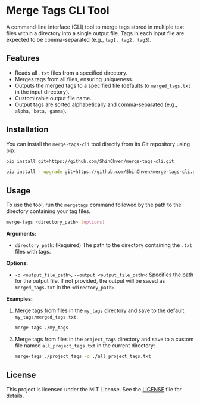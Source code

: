 # Merge Tags CLI Tool

A command-line interface (CLI) tool to merge tags stored in multiple text files within a directory into a single output file. Tags in each input file are expected to be comma-separated (e.g., `tag1, tag2, tag3`).

## Features

- Reads all `.txt` files from a specified directory.
- Merges tags from all files, ensuring uniqueness.
- Outputs the merged tags to a specified file (defaults to `merged_tags.txt` in the input directory).
- Customizable output file name.
- Output tags are sorted alphabetically and comma-separated (e.g., `alpha, beta, gamma`).

## Installation

You can install the `merge-tags-cli` tool directly from its Git repository using pip:

```bash
pip install git+https://github.com/ShinChven/merge-tags-cli.git
```

```bash
pip install --upgrade git+https://github.com/ShinChven/merge-tags-cli.git
```

## Usage

To use the tool, run the `mergetags` command followed by the path to the directory containing your tag files.

```bash
merge-tags <directory_path> [options]
```

**Arguments:**

- `directory_path`: (Required) The path to the directory containing the `.txt` files with tags.

**Options:**

- `-o <output_file_path>`, `--output <output_file_path>`:
  Specifies the path for the output file. If not provided, the output will be saved as `merged_tags.txt` in the `<directory_path>`.

**Examples:**

1.  Merge tags from files in the `my_tags` directory and save to the default `my_tags/merged_tags.txt`:
    ```bash
    merge-tags ./my_tags
    ```

2.  Merge tags from files in the `project_tags` directory and save to a custom file named `all_project_tags.txt` in the current directory:
    ```bash
    merge-tags ./project_tags -o ./all_project_tags.txt
    ```

## License

This project is licensed under the MIT License. See the [LICENSE](LICENSE) file for details.
